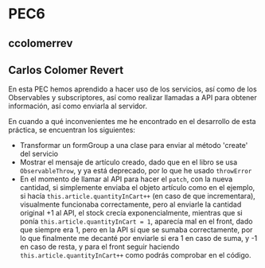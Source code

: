 # PEC6

## ccolomerrev

## Carlos Colomer Revert

En esta PEC hemos aprendido a hacer uso de los servicios, así como de los Observables y subscriptores, así como realizar llamadas a API para obtener información, así como enviarla al servidor.


En cuando a qué inconvenientes me he encontrado en el desarrollo de esta práctica, se encuentran los siguientes:

- Transformar un formGroup a una clase para enviar al método 'create' del servicio
- Mostrar el mensaje de artículo creado, dado que en el libro se usa ``ObservableThrow``, y ya está deprecado, por lo que he usado ``throwError``
- En el momento de llamar al API para hacer el ``patch``, con la nueva cantidad, si simplemente enviaba el objeto artículo como en el ejemplo, si hacía ``this.article.quantityInCart++`` (en caso de que incrementara), visualmente funcionaba correctamente, pero al enviarle la cantidad original +1 al API, el stock crecía exponencialmente, mientras que si ponía ``this.article.quantityInCart = 1``, aparecía mal en el front, dado que siempre era 1, pero en la API sí que se sumaba correctamente, por lo que finalmente me decanté por enviarle si era 1 en caso de suma, y -1 en caso de resta, y para el front seguir haciendo ``this.article.quantityInCart++`` como podrás comprobar en el código.



